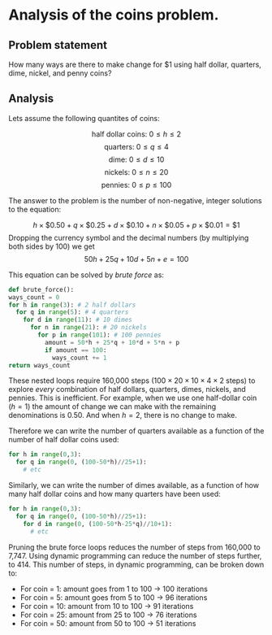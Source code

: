 # Analysis of the coins problem.

## Problem statement

How many ways are there to make change for $1 using half dollar, quarters, dime, nickel, and penny coins?

## Analysis

Lets assume the following quantites of coins:

$$\text{half dollar coins}:\  0 \leq h \leq 2$$
$$\text{quarters}:\ 0 \leq q \leq 4$$
$$\text{dime}:\ 0 \leq d \leq 10$$
$$\text{nickels}:\  0 \leq n \leq 20$$
$$\text{pennies}:\  0 \leq p \leq 100$$

The answer to the problem is the number of non-negative, integer solutions to the equation:

$$
h\times\$0.50 + q\times\$0.25 + d\times\$0.10 + n\times\$0.05 + p\times\$0.01 = \$1
$$
Dropping the currency symbol and the decimal numbers (by multiplying both sides by 100) we get
$$
50h +25q +10d +5n + e = 100
$$

This equation can be solved by *brute force* as:
```python
def brute_force():
ways_count = 0
for h in range(3): # 2 half dollars
  for q in range(5): # 4 quarters
    for d in range(11): # 10 dimes
      for n in range(21): # 20 nickels
        for p in range(101): # 100 pennies
          amount = 50*h + 25*q + 10*d + 5*n + p
          if amount == 100:
            ways_count += 1
return ways_count
```
These nested loops require 160,000 steps  ($100\times 20\times 10\times 4\times 2$ steps) to explore *every* combination of half dollars, quarters, dimes, nickels, and pennies. This is inefficient. For example, when we use one half-dollar coin ($h=1$) the amount of change we can make with the remaining denominations is $0.50$. And when $h=2$, there is no change to make.

Therefore we can write the number of quarters available as a function of the number of half dollar coins used:

```python
for h in range(0,3):
  for q in range(0, (100-50*h)//25+1):
    # etc
```
Similarly, we can write the number of dimes available, as a function of how many half dollar coins and how many quarters have been used:

```python
for h in range(0,3):
  for q in range(0, (100-50*h)//25+1):
    for d in range(0, (100-50*h-25*q)//10+1):
      # etc
```
Pruning the brute force loops reduces the number of steps from 160,000 to 7,747. Using dynamic programming can reduce the number of steps further, to 414. This number of steps, in dynamic programming, can be broken down to:
* For coin = 1: amount goes from 1 to 100 → 100 iterations
* For coin = 5: amount goes from 5 to 100 → 96 iterations
* For coin = 10: amount from 10 to 100 → 91 iterations
* For coin = 25: amount from 25 to 100 → 76 iterations
* For coin = 50: amount from 50 to 100 → 51 iterations
